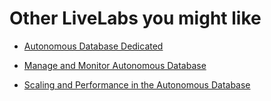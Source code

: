 # Other LiveLabs you might like

- [Autonomous Database Dedicated](https://livelabs.oracle.com/pls/apex/dbpm/r/livelabs/view-workshop?wid=677)

- [Manage and Monitor Autonomous Database](https://livelabs.oracle.com/pls/apex/dbpm/r/livelabs/view-workshop?wid=553)

- [Scaling and Performance in the Autonomous Database](https://livelabs.oracle.com/pls/apex/dbpm/r/livelabs/view-workshop?wid=608)
